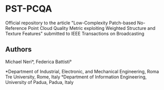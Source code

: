 # PST-PCQA
Official repository to the article "Low-Complexity Patch-based No-Reference Point Cloud Quality Metric exploiting Weighted Structure and Texture Features" submitted to IEEE Transactions on Broadcasting

## Authors

Michael Neri*, Federica Battisti°

*Department of Industrial, Electronic, and Mechanical Engineering, Roma Tre University, Rome, Italy
°Department of Information Engineering, University of Padua, Padua, Italy 
